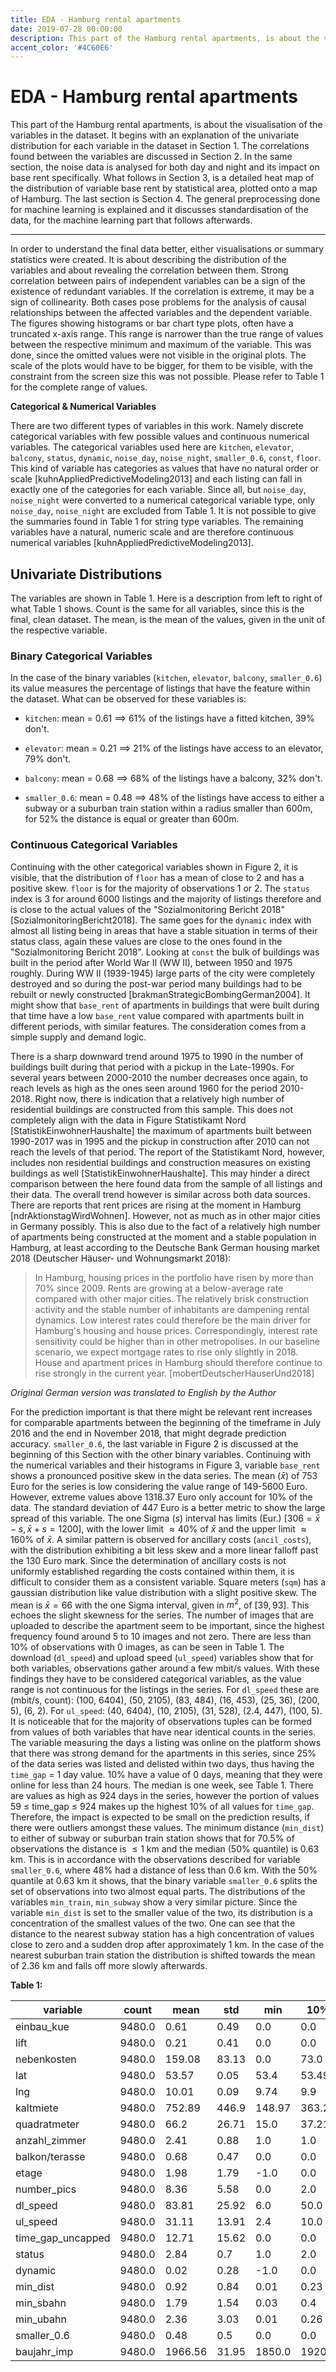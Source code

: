 ```yaml
---
title: EDA - Hamburg rental apartments
date: 2019-07-28 00:00:00
description: This part of the Hamburg rental apartments, is about the visualisation of the variables in the dataset.
accent_color: '#4C60E6'
---
```


# EDA - Hamburg rental apartments

This part of the Hamburg rental apartments, is about the visualisation of the variables in the dataset.
It begins with an explanation of the univariate distribution for each variable in the dataset in Section 1. 
The correlations found between the variables are discussed in Section 2. In the same section, the noise data is analysed
for both day and night and its impact on base rent specifically. What follows in Section 3, is a detailed heat map
of the distribution of variable base rent by statistical area, plotted onto a map of Hamburg.
The last section is Section 4. The general preprocessing done for machine learning is explained and it discusses standardisation of the data,
for the machine learning part that follows afterwards.

* * *

In order to understand the final data better, either visualisations or summary statistics were created. 
It is about describing the distribution of the variables and about revealing the correlation between them.
Strong correlation between pairs of independent variables can be a sign of the existence of redundant variables. If the correlation is extreme, it may be a sign of collinearity. Both cases pose problems for the analysis of causal relationships between the affected variables and the dependent variable.
The figures showing histograms or bar chart type plots, often have a truncated x-axis range. This range is narrower than the true range of values between the respective minimum and maximum of the variable. This was done, since the omitted values were not visible in the original plots. 
The scale of the plots would have to be bigger, for them to be visible, with the constraint from the screen size this was not possible. 
Please refer to Table 1 for the complete range of values.


**Categorical & Numerical Variables**

There are two different types of variables in this work. Namely discrete
categorical variables with few possible values and continuous numerical
variables. The categorical variables used here are `kitchen`,
`elevator`, `balcony`, `status`, `dynamic`, `noise_day`, `noise_night`,
`smaller_0.6`, `const`, `floor`. This kind of variable has categories as
values that have no natural order or scale [kuhnAppliedPredictiveModeling2013] and each listing can fall in
exactly one of the categories for each variable. Since all, but
`noise_day`, `noise_night` were converted to a numerical categorical
variable type, only `noise_day`, `noise_night` are excluded from
Table 1. It is not possible to give the
summaries found in Table 1 for string type variables. The remaining variables have
a natural, numeric scale and are therefore continuous numerical variables [kuhnAppliedPredictiveModeling2013].

## Univariate Distributions
The variables are shown in Table 1. Here is a description from left to right of what
Table 1 shows. Count is the same for all variables, since this is the final, clean dataset. The mean, is the mean
of the values, given in the unit of the respective variable.

### Binary Categorical Variables
In the case of the binary variables (`kitchen`, `elevator`, `balcony`,
`smaller_0.6`) its value measures the percentage of listings that have
the feature within the dataset. What can be observed for these variables
is:

- `kitchen`: mean = 0.61 $\implies$ 61% of the listings have a fitted kitchen, 39% don't.

- `elevator`: mean = 0.21 $\implies$ 21% of the listings have access to an elevator, 79% don't.

- `balcony`: mean = 0.68 $\implies$ 68% of the listings have a balcony, 32% don't.

- `smaller_0.6`: mean = 0.48 $\implies$ 48% of the listings have access to either a subway or a suburban train station within a radius smaller than 600m, for 52% the distance is equal or greater than 600m.

### Continuous Categorical Variables
Continuing with the other categorical variables shown in
Figure 2, it is visible, that the distribution of `floor` has a mean of close to 2 and has a positive
skew. `floor` is for the majority of observations 1 or 2. The `status`
index is 3 for around 6000 listings and the majority of listings
therefore and is close to the actual values of the "Sozialmonitoring
Bericht 2018" [SozialmonitoringBericht2018]. The same goes for the
`dynamic` index with almost all listing being in areas that have a
stable situation in terms of their status class, again these values are
close to the ones found in the "Sozialmonitoring Bericht 2018".
Looking at `const` the bulk of buildings was built in the period after
World War II (WW II), between 1950 and 1975 roughly. During WW II
(1939-1945) large parts of the city were completely destroyed and so
during the post-war period many buildings had to be rebuilt or newly
constructed [brakmanStrategicBombingGerman2004]. It might show that
`base_rent` of apartments in buildings that were built during that time
have a low `base_rent` value compared with apartments built in different
periods, with similar features. The consideration comes from a simple
supply and demand logic.

There is a sharp downward trend around 1975 to 1990 in the number of
buildings built during that period with a pickup in the Late-1990s. For
several years between 2000-2010 the number decreases once again, to
reach levels as high as the ones seen around 1960 for the period
2010-2018. Right now, there is indication that a relatively high number
of residential buildings are constructed from this sample. This does not
completely align with the data in
Figure Statistikamt Nord [StatistikEinwohnerHaushalte] the maximum of
apartments built between 1990-2017 was in 1995 and the pickup in
construction after 2010 can not reach the levels of that period. The
report of the Statistikamt Nord, however, includes non residential
buildings and construction measures on existing buildings as
well [StatistikEinwohnerHaushalte]. This may hinder a direct comparison
between the here found data from the sample of all listings and their
data. The overall trend however is similar across both data sources.
There are reports that rent prices are rising at the moment in
Hamburg [ndrAktionstagWirdWohnen]. However, not as much as in other
major cities in Germany possibly. This is also due to the fact of a
relatively high number of apartments being constructed at the moment and
a stable population in Hamburg, at least according to the Deutsche Bank
German housing market 2018 (Deutscher Häuser- und Wohnungsmarkt 2018):

> In Hamburg, housing prices in the portfolio have risen by more than
> 70% since 2009. Rents are growing at a below-average rate compared
> with other major cities. The relatively brisk construction activity
> and the stable number of inhabitants are dampening rental dynamics.
> Low interest rates could therefore be the main driver for Hamburg's
> housing and house prices. Correspondingly, interest rate sensitivity
> could be higher than in other metropolises. In our baseline scenario,
> we expect mortgage rates to rise only slightly in 2018. House and
> apartment prices in Hamburg should therefore continue to rise strongly
> in the current year. [mobertDeutscherHauserUnd2018]

*Original German version was translated to English by the Author*

For the prediction important is that there might be relevant rent
increases for comparable apartments between the beginning of the
timeframe in July 2016 and the end in November 2018, that might degrade
prediction accuracy. `smaller_0.6`, the last variable in
Figure 2 is discussed at the beginning of this Section with the other binary variables. 
Continuing with the numerical variables and their histograms in
Figure 3, variable `base_rent` shows a pronounced positive skew in the data series. The mean
($\bar{x}$) of 753 Euro for the series is low considering the value
range of 149-5600 Euro. However, extreme values above 1318.37 Euro only
account for 10% of the data. The standard deviation of 447 Euro is a
better metric to show the large spread of this variable. The one Sigma
(${s}$) interval has limits (Eur.)
$[306 = \bar{x}-{s},\bar{x}+{s} = 1200]$, with the lower limit
$\approx 40\%$ of $\bar{x}$ and the upper limit $\approx 160\%$ of
$\bar{x}$. A similar pattern is observed for ancillary costs
(`ancil_costs`), with the distribution exhibiting a bit less skew and a
more linear falloff past the 130 Euro mark. Since the determination of
ancillary costs is not uniformly established regarding the costs
contained within them, it is difficult to consider them as a consistent
variable. Square meters (`sqm`) has a gaussian distribution like value
distribution with a slight positive skew. The mean is $\bar{x} = 66$
with the one Sigma interval, given in $m^2$, of $[39, 93]$. This echoes
the slight skewness for the series. The number of images that are
uploaded to describe the apartment seem to be important, since the
highest frequency found around 5 to 10 images and not zero. There are
less than 10% of observations with 0 images, as can be seen in
Table 1. The download (`dl_speed`) and upload speed (`ul_speed`) variables show that for both variables,
observations gather around a few mbit/s values. With these findings they
have to be considered categorical variables, as the value range is not
continuous for the listings in the series. For `dl_speed` these are
(mbit/s, count): (100, 6404), (50, 2105), (83, 484), (16, 453), (25,
36), (200, 5), (6, 2). For `ul_speed`: (40, 6404), (10, 2105), (31,
528), (2.4, 447), (100, 5). It is noticeable that for the majority of
observations tuples can be formed from values of both variables that
have near identical counts in the series. The variable measuring the
days a listing was online on the platform shows that there was strong
demand for the apartments in this series, since 25% of the data series
was listed and delisted within two days, thus having the `time_gap` = 1
day value. 10% have a value of 0 days, meaning that they were online for
less than 24 hours. The median is one week, see
Table 1. There are values as high as 924 days in the series, however the portion of values 59 ≤ time_gap ≤ 924 makes up the highest 10% of all values for `time_gap`.
Therefore, the impact is expected to be small on the prediction results, if there were outliers amongst these values. The minimum distance (`min_dist`) to either of subway or
suburban train station shows that for 70.5% of observations the distance
is $\leq 1$ km and the median (50% quantile) is 0.63 km. This is in
accordance with the observations described for variable `smaller_0.6`,
where 48% had a distance of less than 0.6 km. With the 50% quantile at
0.63 km it shows, that the binary variable `smaller_0.6` splits the set
of observations into two almost equal parts. The distributions of the
variables `min_train`, `min_subway` show a very similar picture. Since
the variable `min_dist` is set to the smaller value of the two, its
distribution is a concentration of the smallest values of the two. One
can see that the distance to the nearest subway station has a high
concentration of values close to zero and a sudden drop after
approximately 1 km. In the case of the nearest suburban train station
the distribution is shifted towards the mean of 2.36 km and falls off
more slowly afterwards.

**Table 1:**

| variable          | count  | mean    | std   | min    | 10%    | 25%    | 50%    | 75%    | 90%     | max    |
| ----------------- | ------ | ------- | ----- | ------ | ------ | ------ | ------ | ------ | ------- | ------ |
| einbau_kue        | 9480.0 | 0.61    | 0.49  | 0.0    | 0.0    | 0.0    | 1.0    | 1.0    | 1.0     | 1.0    |
| lift              | 9480.0 | 0.21    | 0.41  | 0.0    | 0.0    | 0.0    | 0.0    | 0.0    | 1.0     | 1.0    |
| nebenkosten       | 9480.0 | 159.08  | 83.13 | 0.0    | 73.0   | 100.0  | 144.96 | 200.0  | 265.0   | 950.0  |
| lat               | 9480.0 | 53.57   | 0.05  | 53.4   | 53.49  | 53.55  | 53.58  | 53.6   | 53.62   | 53.71  |
| lng               | 9480.0 | 10.01   | 0.09  | 9.74   | 9.9    | 9.96   | 10.01  | 10.07  | 10.13   | 10.3   |
| kaltmiete         | 9480.0 | 752.89  | 446.9 | 148.97 | 363.23 | 451.0  | 633.0  | 906.0  | 1318.37 | 5600.0 |
| quadratmeter      | 9480.0 | 66.2    | 26.71 | 15.0   | 37.21  | 49.0   | 62.0   | 77.93  | 97.01   | 350.0  |
| anzahl_zimmer     | 9480.0 | 2.41    | 0.88  | 1.0    | 1.0    | 2.0    | 2.0    | 3.0    | 3.5     | 8.0    |
| balkon/terasse    | 9480.0 | 0.68    | 0.47  | 0.0    | 0.0    | 0.0    | 1.0    | 1.0    | 1.0     | 1.0    |
| etage             | 9480.0 | 1.98    | 1.79  | -1.0   | 0.0    | 1.0    | 1.0    | 3.0    | 4.0     | 24.0   |
| number_pics       | 9480.0 | 8.36    | 5.58  | 0.0    | 2.0    | 5.0    | 7.0    | 11.0   | 15.0    | 64.0   |
| dl_speed          | 9480.0 | 83.81   | 25.92 | 6.0    | 50.0   | 50.0   | 100.0  | 100.0  | 100.0   | 200.0  |
| ul_speed          | 9480.0 | 31.11   | 13.91 | 2.4    | 10.0   | 10.0   | 40.0   | 40.0   | 40.0    | 100.0  |
| time_gap_uncapped | 9480.0 | 12.71   | 15.62 | 0.0    | 0.0    | 1.0    | 5.0    | 21.0   | 38.0    | 63.0   |
| status            | 9480.0 | 2.84    | 0.7   | 1.0    | 2.0    | 3.0    | 3.0    | 3.0    | 4.0     | 4.0    |
| dynamic           | 9480.0 | 0.02    | 0.28  | -1.0   | 0.0    | 0.0    | 0.0    | 0.0    | 0.0     | 1.0    |
| min_dist          | 9480.0 | 0.92    | 0.84  | 0.01   | 0.23   | 0.37   | 0.63   | 1.16   | 2.06    | 9.44   |
| min_sbahn         | 9480.0 | 1.79    | 1.54  | 0.03   | 0.4    | 0.67   | 1.27   | 2.46   | 3.94    | 9.44   |
| min_ubahn         | 9480.0 | 2.36    | 3.03  | 0.01   | 0.26   | 0.44   | 0.92   | 2.99   | 7.63    | 14.17  |
| smaller_0.6       | 9480.0 | 0.48    | 0.5   | 0.0    | 0.0    | 0.0    | 0.0    | 1.0    | 1.0     | 1.0    |
| baujahr_imp       | 9480.0 | 1966.56 | 31.95 | 1850.0 | 1920.0 | 1953.0 | 1964.0 | 1992.0 | 2013.0  | 2019.0 |
